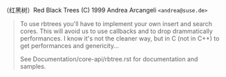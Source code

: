 （红黑树）Red Black Trees
(C) 1999  Andrea Arcangeli `<andrea@suse.de>`

> To use rbtrees you'll have to implement your own insert and search cores. This will avoid us to use callbacks and to drop drammatically performances. I know it's not the cleaner way,  but in C (not in C++) to get performances and genericity...
>
> See Documentation/core-api/rbtree.rst for documentation and samples.



